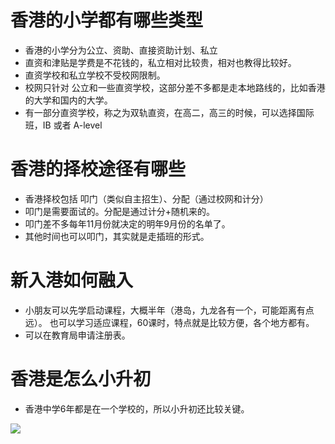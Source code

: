 # 香港的小学都有哪些类型

- 香港的小学分为公立、资助、直接资助计划、私立
- 直资和津贴是学费是不花钱的，私立相对比较贵，相对也教得比较好。
- 直资学校和私立学校不受校网限制。
- 校网只针对 公立和一些直资学校，这部分差不多都是走本地路线的，比如香港的大学和国内的大学。
- 有一部分直资学校，称之为双轨直资，在高二，高三的时候，可以选择国际班，IB 或者 A-level

# 香港的择校途径有哪些

- 香港择校包括 叩门（类似自主招生）、分配（通过校网和计分）
- 叩门是需要面试的。分配是通过计分+随机来的。
- 叩门差不多每年11月份就决定的明年9月份的名单了。
- 其他时间也可以叩门，其实就是走插班的形式。

# 新入港如何融入

- 小朋友可以先学启动课程，大概半年（港岛，九龙各有一个，可能距离有点远）。 也可以学习适应课程，60课时，特点就是比较方便，各个地方都有。
- 可以在教育局申请注册表。

# 香港是怎么小升初

- 香港中学6年都是在一个学校的，所以小升初还比较关键。

![](note/files/Pasted%20image%2020231124100405.png)




